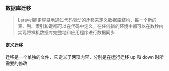 ### 数据库迁移

> Laravel能更容易地通过代码驱动的迁移来定义数据库结构，每一个新的表、列、索引和键都可以在代码中定义，在任何新的环境中都可以在数秒内实现将裸机数据库完整地和应用程序进行数据同步

#### 定义迁移

迁移是一个单独的文件，它定义了两项内容，分别是在运行迁移 up 和 down 时所需要的修改